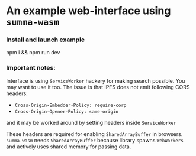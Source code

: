 # An example web-interface using `summa-wasm`

### Install and launch example
npm i && npm run dev

### Important notes:

Interface is using `ServiceWorker` hackery for making search possible. You may want to use it too.
The issue is that IPFS does not emit following CORS headers:

- `Cross-Origin-Embedder-Policy: require-corp`
- `Cross-Origin-Opener-Policy: same-origin`

and it may be worked around by setting headers inside `ServiceWorker`

These headers are required for enabling `SharedArrayBuffer` in browsers. `summa-wasm` needs `SharedArrayBuffer` because library spawns `WebWorkers` and
actively uses shared memory for passing data. 